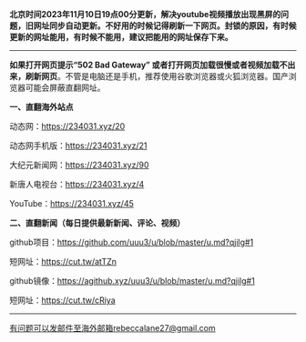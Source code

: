 **北京时间2023年11月10日19点00分更新，解决youtube视频播放出现黑屏的问题，旧网址同步自动更新。不好用的时候记得刷新一下网页。封锁的原因，有时候更新的网址能用，有时候不能用，建议把能用的网址保存下来。**

***

**如果打开网页提示“502 Bad Gateway” 或者打开网页加载很慢或者视频加载不出来，刷新网页**。不管是电脑还是手机，推荐使用谷歌浏览器或火狐浏览器。国产浏览器可能会屏蔽直翻网址。

**一、直翻海外站点**

动态网：https://234031.xyz/20

动态网手机版：https://234031.xyz/21

大纪元新闻网：https://234031.xyz/90

新唐人电视台：https://234031.xyz/4

YouTube：https://234031.xyz/45

**二、直翻新闻（每日提供最新新闻、评论、视频）**

github项目：https://github.com/uuu3/u/blob/master/u.md?qjilg#1

短网址：https://cut.tw/atTZn

github镜像：https://agithub.xyz/uuu3/u/blob/master/u.md?qjilg#1

短网址：https://cut.tw/cRiya

***


有问题可以发邮件至海外邮箱rebeccalane27@gmail.com
